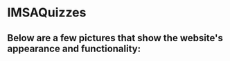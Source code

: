 # IMSAQuizzes
 
## Below are a few pictures that show the website's appearance and functionality:

<picture>
  <source media="(prefers-color-scheme: dark)" srcset="https://github.com/adiTree20/IMSAQuizzes/blob/main/readme.png">
</picture>

